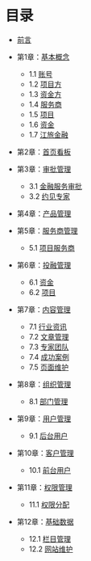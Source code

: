 # 目录
- [前言](preface.md)


- 第1章：[基本概念](chapter1/基本概念.md)

  - 1.1 [账号](chapter1/1.1.md)
  - 1.2 [项目方](chapter1/1.2.md)
  - 1.3 [资金方](chapter1/1.3.md)
  - 1.4 [服务商](chapter1/1.4.md)
  - 1.5 [项目](chapter1/1.5.md)
  - 1.6 [资金](chapter1/1.6.md)
  - 1.7 [江旅金融](chapter1/1.7.md)


- 第2章：[首页看板](chapter2/2.0.md)


- 第3章：[审批管理](chapter3/3.0.md)

	- 3.1 [金融服务审批](chapter3/3.1.md)
	- 3.2 [约见专家](chapter3/3.2.md)


- 第4章：[产品管理](chapter4/4.0.md)


- 第5章：[服务商管理](chapter5/5.0.md)

	- 5.1 [项目服务商](chapter5/5.1.md)


- 第6章：[投融管理](chapter6/6.0.md)

	- 6.1 [资金](chapter6/6.1.md)
	- 6.2 [项目](chapter6/6.2.md)


- 第7章：[内容管理](chapter7/7.0.md)

  - 7.1 [行业资讯](chapter7/7.1.md)
  - 7.2 [文章管理](chapter7/7.2.md)
  - 7.3 [专家团队](chapter7/7.3.md)
  - 7.4 [成功案例](chapter7/7.4.md)
  - 7.5 [页面维护](chapter7/7.5.md)


- 第8章：[组织管理](chapter8/8.0.md)

  - 8.1 [部门管理](chapter8/8.1.md)


- 第9章：[用户管理](chapter9/9.0.md)

  - 9.1 [后台用户](chapter9/9.1.md)

- 第10章：[客户管理](chapter10/10.0.md)

  - 10.1 [前台用户](chapter10/10.1.md)

- 第11章：[权限管理](chapter11/11.0.md)

  - 11.1 [权限分配](chapter11/11.1.md)


- 第12章：[基础数据](chapter12/12.0.md)

  - 12.1 [栏目管理](chapter12/12.1.md)
  - 12.2 [网站维护](chapter12/12.2.md)

